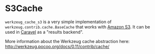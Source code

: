 # S3Cache

`werkzeug_cache_s3` is a very simple implementation of
`werkzeug.contrib.cache.BaseCache` that works with
[Amazon S3](https://aws.amazon.com/s3/).
It can be used in [Caravel](https://github.com/airbnb/caravel) as a
"results backend".

More information about the Werkzeug cache abstraction here:
http://werkzeug.pocoo.org/docs/0.11/contrib/cache/
